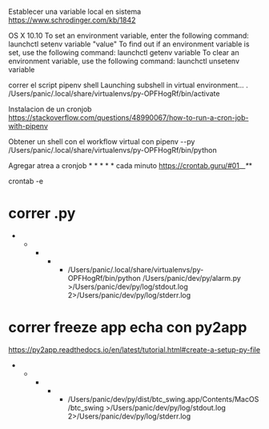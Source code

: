Establecer una variable local en sistema
https://www.schrodinger.com/kb/1842

OS X 10.10
To set an environment variable, enter the following command:
launchctl setenv variable "value"
To find out if an environment variable is set, use the following command:
launchctl getenv variable
To clear an environment variable, use the following command:
launchctl unsetenv variable


correr el script
pipenv shell
    Launching subshell in virtual environment…
 . /Users/panic/.local/share/virtualenvs/py-OPFHogRf/bin/activate

Instalacion de un cronjob
    https://stackoverflow.com/questions/48990067/how-to-run-a-cron-job-with-pipenv

Obtener un shell con el workflow virtual con 
pipenv --py
    /Users/panic/.local/share/virtualenvs/py-OPFHogRf/bin/python

Agregar atrea a cronjob
    * * * * * cada minuto
    https://crontab.guru/#01_*_*_*_*

crontab -e
# correr .py
* * * * * /Users/panic/.local/share/virtualenvs/py-OPFHogRf/bin/python /Users/panic/dev/py/alarm.py >/Users/panic/dev/py/log/stdout.log 2>/Users/panic/dev/py/log/stderr.log

# correr freeze app echa con py2app
https://py2app.readthedocs.io/en/latest/tutorial.html#create-a-setup-py-file

* * * * * /Users/panic/dev/py/dist/btc_swing.app/Contents/MacOS/btc_swing >/Users/panic/dev/py/log/stdout.log 2>/Users/panic/dev/py/log/stderr.log